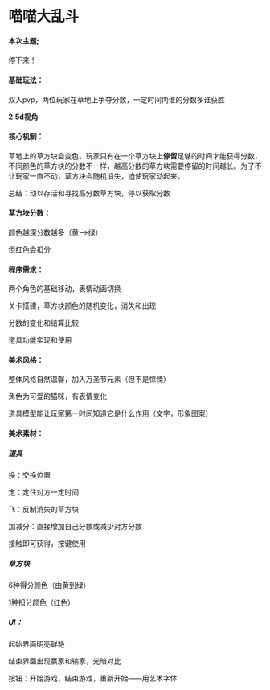 # 喵喵大乱斗

#### 本次主题;

停下来！

#### 基础玩法：

双人pvp，两位玩家在草地上争夺分数，一定时间内谁的分数多谁获胜

**2.5d视角**

#### 核心机制：

草地上的草方块会变色，玩家只有在一个草方块上**停留**足够的时间才能获得分数，不同颜色的草方块的分数不一样，越高分数的草方块需要停留的时间越长。为了不让玩家一直不动，草方块会随机消失，迫使玩家动起来。

总结：动以存活和寻找高分数草方块，停以获取分数

#### 草方块分数：

颜色越深分数越多（黄—>绿）

但红色会扣分

#### 程序需求：

两个角色的基础移动，表情动画切换

关卡搭建，草方块颜色的随机变化，消失和出现

分数的变化和结算比较

道具功能实现和使用

#### 美术风格：

整体风格自然温馨，加入万圣节元素（但不是惊悚）

角色为可爱的猫咪，有表情变化

道具模型能让玩家第一时间知道它是什么作用（文字，形象图案）

#### 美术素材：

##### 道具

换：交换位置

定：定住对方一定时间

飞：反制消失的草方块

加减分：直接增加自己分数或减少对方分数

接触即可获得，按键使用

##### 草方块

6种得分颜色（由黄到绿）

1种扣分颜色（红色）

##### UI：

起始界面明亮鲜艳

结束界面出现赢家和输家，光暗对比

按钮：开始游戏，结束游戏，重新开始——用艺术字体